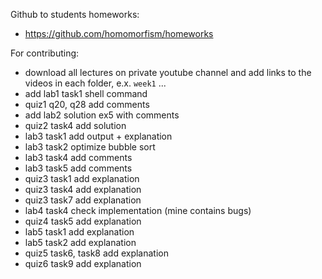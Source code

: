 


Github to students homeworks:
- https://github.com/homomorfism/homeworks



For contributing:
- download all lectures on private youtube channel and add links to the videos in each folder, e.x. ```week1``` ...
- add lab1 task1 shell command 
- quiz1 q20, q28 add comments
- add lab2 solution ex5 with comments
- quiz2 task4 add solution
- lab3 task1 add output + explanation
- lab3 task2 optimize bubble sort
- lab3 task4 add comments 
- lab3 task5 add comments
- quiz3 task1 add explanation
- quiz3 task4 add explanation
- quiz3 task7 add explanation
- lab4 task4 check implementation (mine contains bugs)
- quiz4 task5 add explanation
- lab5 task1 add explanation
- lab5 task2 add explanation
- quiz5 task6, task8 add explanation
- quiz6 task9 add explanation
